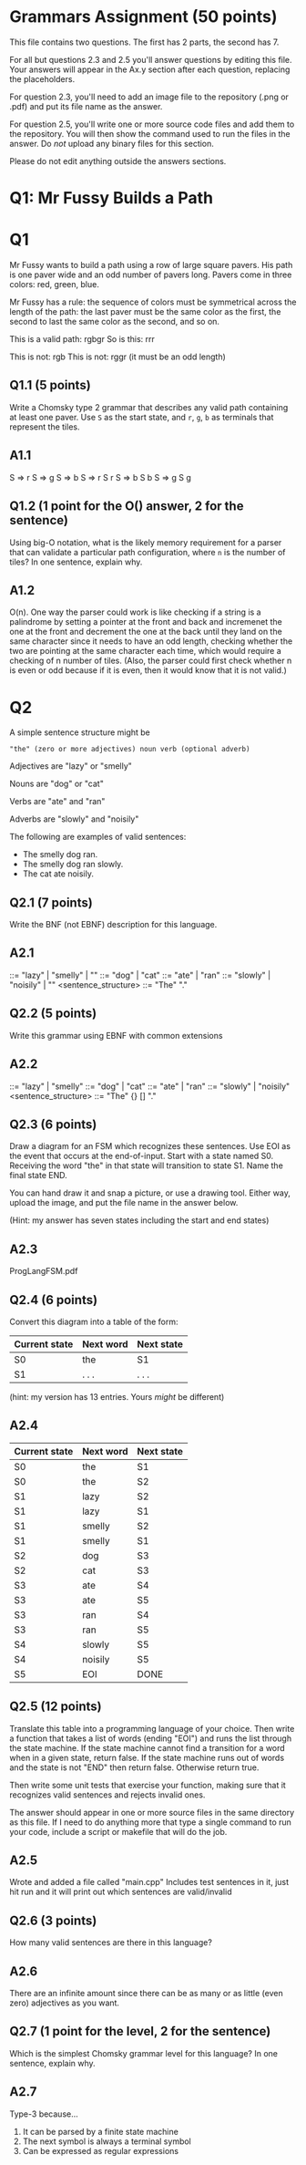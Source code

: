 # Grammars Assignment (50 points)

This file contains two questions. The first has 2 parts, the second has 7.

For all but questions 2.3 and 2.5 you'll answer questions by editing this file.
Your answers will appear in the Ax.y section after each question, replacing the
placeholders.

For question 2.3, you'll need to add an image file to the repository (.png or
.pdf) and put its file name as the answer.

For question 2.5, you'll write one or more source code files and add them to the
repository. You will then show the command used to run the files in the answer.
Do _not_ upload any binary files for this section.

Please do not edit anything outside the answers sections.


# Q1: Mr Fussy Builds a Path

# Q1

Mr Fussy wants to build a path using a row of large square pavers. His path is
one paver wide and an odd number of pavers long. Pavers come in three colors:
red, green, blue.

Mr Fussy has a rule: the sequence of colors must be symmetrical across the
length of the path: the last paver must be the same color as the first, the
second to last the same color as the second, and so on.

This is a valid path:  rgbgr
So is this: rrr

This is not: rgb
This is not: rggr    (it must be an odd length)

## Q1.1  (5 points)

Write a Chomsky type 2 grammar that describes any valid path containing at
least one paver. Use `S` as the start state, and `r`, `g`, `b` as terminals that
represent the tiles.

## A1.1

S => r
S => g
S => b
S => r S r
S => b S b
S => g S g



## Q1.2  (1 point for the O() answer, 2 for the sentence)

Using big-O notation, what is the likely memory requirement for a parser that
can validate a particular path configuration, where `n` is the number of tiles?
In one sentence, explain why.

## A1.2

O(n). One way the parser could work is like checking if a string is a palindrome by setting a pointer at the front and back and incremenet the one at the front and decrement the one at the back until they land on the same character since it needs to have an odd length, checking whether the two are pointing at the same character each time, which would require a checking of n number of tiles. (Also, the parser could first check whether n is even or odd because if it is even, then it would know that it is not valid.)


# Q2

A simple sentence structure might be

    "the" (zero or more adjectives) noun verb (optional adverb)

Adjectives are "lazy" or "smelly"

Nouns are "dog" or "cat"

Verbs are "ate" and "ran"

Adverbs are "slowly" and "noisily"

The following are examples of valid sentences:

* The smelly dog ran.
* The smelly dog ran slowly.
* The cat ate noisily.

## Q2.1 (7 points)

Write the BNF (not EBNF) description for this language.

## A2.1

<adjective> ::= "lazy" | "smelly" | ""
<noun> ::= "dog" | "cat"
<verb> ::= "ate" | "ran"
<adverb> ::= "slowly" | "noisily" | ""
<sentence_structure> ::= "The" <adjective> <noun> <verb> <adverb> "."


## Q2.2 (5 points)

Write this grammar using EBNF with common extensions

## A2.2

<adjective> ::= "lazy" | "smelly"
<noun> ::= "dog" | "cat"
<verb> ::= "ate" | "ran"
<adverb> ::= "slowly" | "noisily"
<sentence_structure> ::= "The" {<adjective>} <noun> <verb> [<adverb>] "."


## Q2.3 (6 points)

  Draw a diagram for an FSM which recognizes these sentences. Use EOI as the
  event that occurs at the end-of-input. Start with a state named S0. Receiving
  the word "the" in that state will transition to state S1. Name the final state
  END.

  You can hand draw it and snap a picture, or use a drawing tool. Either way,
  upload the image, and put the file name in the answer below.

  (Hint: my answer has seven states including the start and end states)


## A2.3

ProgLangFSM.pdf


## Q2.4 (6 points)

Convert this diagram into a table of the form:

Current state | Next word | Next state
--------------|-----------|-----------
    S0        |    the    |     S1
    S1        |   . . .   |   . . .

(hint: my version has 13 entries. Yours _might_ be different)

## A2.4

Current state | Next word | Next state
--------------|-----------|-----------
    S0        |    the    |     S1
    S0        |    the    |     S2
    S1        |   lazy    |     S2
    S1        |   lazy    |     S1
    S1        |  smelly   |     S2
    S1        |  smelly   |     S1
    S2        |    dog    |     S3
    S2        |    cat    |     S3
    S3        |    ate    |     S4
    S3        |    ate    |     S5
    S3        |    ran    |     S4
    S3        |    ran    |     S5
    S4        |  slowly   |     S5
    S4        |  noisily  |     S5
    S5        |    EOI    |     DONE

    


## Q2.5 (12 points)

Translate this table into a programming language of your choice. Then write a
function that takes a list of words (ending "EOI") and runs the list through the
state machine. If the state machine cannot find a transition for a word when in
a given state, return false. If the state machine runs out of words and the
state is not "END" then return false. Otherwise return true.

Then write some unit tests that exercise your function, making sure that it
recognizes valid sentences and rejects invalid ones.

The answer should appear in one or more source files in the same directory as
this file. If I need to do anything more that type a single command to run your
code, include a script or makefile that will do the job.

## A2.5


Wrote and added a file called "main.cpp"
Includes test sentences in it, just hit run and it will print out which sentences are valid/invalid

## Q2.6 (3 points)

How many valid sentences are there in this language?

## A2.6

There are an infinite amount since there can be as many or as little (even zero) adjectives as you want.


## Q2.7 (1 point for the level, 2 for the sentence)

Which is the simplest Chomsky grammar level for this language? In one sentence,
explain why.

## A2.7

Type-3 because...
1) It can be parsed by a finite state machine
2) The next symbol is always a terminal symbol
3) Can be expressed as regular expressions
